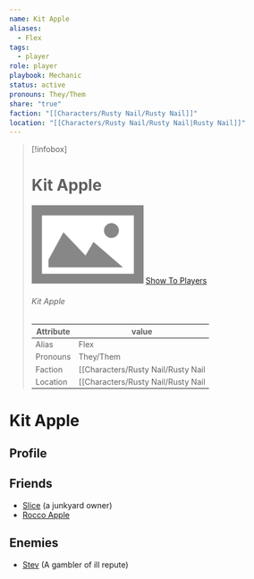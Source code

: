 ```yaml
---
name: Kit Apple
aliases:
  - Flex
tags:
  - player
role: player
playbook: Mechanic
status: active
pronouns: They/Them
share: "true"
faction: "[[Characters/Rusty Nail/Rusty Nail]]"
location: "[[Characters/Rusty Nail/Rusty Nail|Rusty Nail]]"
---
```



> [!infobox]
> # Kit Apple
> ![cover hsmall](../ImagePlaceholder.png)
> [Show To Players](../ImagePlaceholder.png)
> ###### Kit Apple
> Attribute |  value |
> ---|---|
> Alias | Flex
> Pronouns | They/Them
> Faction | [[Characters/Rusty Nail/Rusty Nail|Rusty Nail]]
> Location | [[Characters/Rusty Nail/Rusty Nail|Rusty Nail]] |

# Kit Apple
## Profile

## Friends
- [Slice](Slice.md) (a junkyard owner)
- [Rocco Apple](./Rocco%20Apple.md) 
## Enemies
- [Stev](Stev.md) (A gambler of ill repute)

